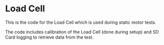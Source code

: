 # Load Cell
This is the code for the Load Cell which is used during static motor tests.
<p>The code includes calibration of the Load Cell (done during setup) and SD Card logging to retrieve data from the test.</p>
